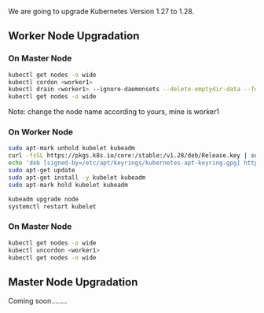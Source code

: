 We are going to upgrade Kubernetes Version 1.27 to 1.28.

Worker Node Upgradation
-----------------------
### On Master Node
```sh
kubectl get nodes -o wide
kubectl cordon <worker1>
kubectl drain <worker1> --ignore-daemonsets --delete-emptydir-data --force
kubectl get nodes -o wide
```
Note: change the node name according to yours, mine is worker1

### On Worker Node
```sh
sudo apt-mark unhold kubelet kubeadm
curl -fsSL https://pkgs.k8s.io/core:/stable:/v1.28/deb/Release.key | sudo gpg --dearmor -o /etc/apt/keyrings/kubernetes-apt-keyring.gpg
echo 'deb [signed-by=/etc/apt/keyrings/kubernetes-apt-keyring.gpg] https://pkgs.k8s.io/core:/stable:/v1.28/deb/ /' | sudo tee /etc/apt/sources.list.d/kubernetes.list
sudo apt-get update
sudo apt-get install -y kubelet kubeadm
sudo apt-mark hold kubelet kubeadm
```
```sh
kubeadm upgrade node
systemctl restart kubelet
```

### On Master Node
```sh
kubectl get nodes -o wide
kubectl uncordon <worker1>
kubectl get nodes -o wide
```

Master Node Upgradation
-----------------------
Coming soon........
